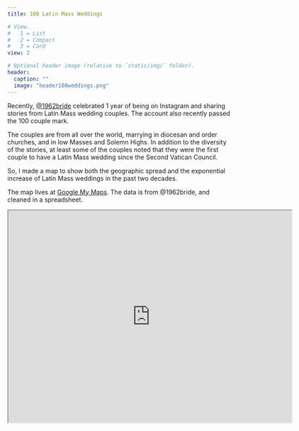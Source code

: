 ```yaml
---
title: 100 Latin Mass Weddings

# View.
#   1 = List
#   2 = Compact
#   3 = Card
view: 2

# Optional header image (relative to `static/img/` folder).
header:
  caption: ""
  image: "header100weddings.png"
---
```


Recently, [@1962bride](https://www.instagram.com/1962bride/) celebrated 1 year of being on Instagram and sharing stories from Latin Mass wedding couples. The account also recently passed the 100 couple mark. 

The couples are from all over the world, marrying in diocesan and order churches, and in low Masses and Solemn Highs. In addition to the diversity of the stories, at least some of the couples noted that they were the first couple to have a Latin Mass wedding since the Second Vatican Council. 

So, I made a map to show both the geographic spread and the exponential increase of Latin Mass weddings in the past two decades. 

The map lives at [Google My Maps](https://www.google.com/maps/d/edit?mid=1UgK2XQ0EawAmPjQHsH0yGLezUUrHvuEM&usp=sharing). The data is from @1962bride, and cleaned in a spreadsheet. 

<iframe src="https://www.google.com/maps/d/u/0/embed?mid=1UgK2XQ0EawAmPjQHsH0yGLezUUrHvuEM" width="640" height="480"></iframe>
